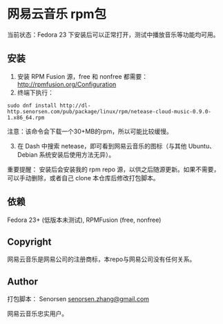 # 网易云音乐 rpm包
当前状态：Fedora 23 下安装后可以正常打开，测试中播放音乐等功能均可用。

## 安装
1. 安装 RPM Fusion 源，free 和 nonfree 都需要：http://rpmfusion.org/Configuration
2. 终端下执行：
```
sudo dnf install http://dl-http.senorsen.com/pub/package/linux/rpm/netease-cloud-music-0.9.0-1.x86_64.rpm
```
注意：该命令会下载一个30+MB的rpm，所以可能比较缓慢。

3. 在 Dash 中搜索 netease，即可看到网易云音乐的图标（与其他 Ubuntu、Debian 系统安装后使用方法无异）。

重要提醒：
安装后会安装我的 rpm repo 源，以供之后随源更新。如果不需要，可以手动删除，或者自己 clone 本仓库后修改打包脚本。

## 依赖
Fedora 23+ (低版本未测试), RPMFusion (free, nonfree)
 
## Copyright
网易云音乐是网易公司的注册商标，本repo与网易公司没有任何关系。

## Author
打包脚本： Senorsen <senorsen.zhang@gmail.com>

网易云音乐忠实用户。

